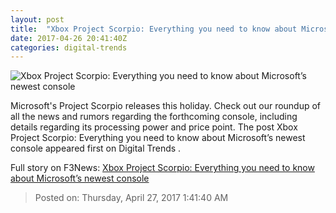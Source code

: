 ```yaml
---
layout: post
title:  "Xbox Project Scorpio: Everything you need to know about Microsoft’s newest console"
date: 2017-04-26 20:41:40Z
categories: digital-trends
---
```


![Xbox Project Scorpio: Everything you need to know about Microsoft’s newest console](http://icdn3.digitaltrends.com/image/project-scorpio-6-1200x630-c.jpg)

Microsoft's Project Scorpio releases this holiday. Check out our roundup of all the news and rumors regarding the forthcoming console, including details regarding its processing power and price point. The post Xbox Project Scorpio: Everything you need to know about Microsoft’s newest console appeared first on Digital Trends .


Full story on F3News: [Xbox Project Scorpio: Everything you need to know about Microsoft’s newest console](http://www.f3nws.com/n/mcBVuF)

> Posted on: Thursday, April 27, 2017 1:41:40 AM
